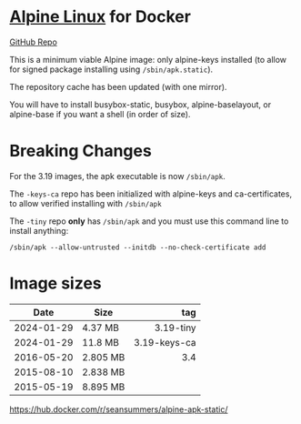 [Alpine Linux](http://www.alpinelinux.org/) for Docker
============

[GitHub Repo](https://github.com/seansummers/docker-alpine-apk-static/)

This is a minimum viable Alpine image: only alpine-keys
installed (to allow for signed package installing using
`/sbin/apk.static`).

The repository cache has been updated (with one mirror).

You will have to install busybox-static, busybox, 
alpine-baselayout, or alpine-base if you want a shell
(in order of size).

# Breaking Changes

For the 3.19 images, the apk executable is now
`/sbin/apk`.

The `-keys-ca` repo has been initialized with alpine-keys
and ca-certificates, to allow verified installing with `/sbin/apk`

The `-tiny` repo **only** has `/sbin/apk` and you must use this
command line to install anything:

`/sbin/apk --allow-untrusted --initdb --no-check-certificate add`


# Image sizes

| Date | Size | tag
| --- | --- | ---: 
| 2024-01-29 | 4.37   MB | 3.19-tiny
| 2024-01-29 | 11.8   MB | 3.19-keys-ca
| 2016-05-20 |  2.805 MB | 3.4
| 2015-08-10 |  2.838 MB
| 2015-05-19 |  8.895 MB

https://hub.docker.com/r/seansummers/alpine-apk-static/

